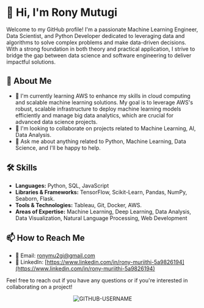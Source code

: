 # 👋 Hi, I'm Rony Mutugi

Welcome to my GitHub profile! I'm a passionate Machine Learning Engineer, Data Scientist, and Python Developer dedicated to leveraging data and algorithms to solve complex problems and make data-driven decisions. With a strong foundation in both theory and practical application, I strive to bridge the gap between data science and software engineering to deliver impactful solutions.

## 🌟 About Me
- 🌱 I'm currently learning AWS to enhance my skills in cloud computing and scalable machine learning solutions. My goal is to leverage AWS's robust, scalable infrastructure to deploy machine learning models efficiently and manage big data analytics, which are crucial for advanced data science projects.
- 👯 I'm looking to collaborate on projects related to Machine Learning, AI, Data Analysis.
- 💬 Ask me about anything related to Python, Machine Learning, Data Science, and I'll be happy to help.

## 🛠️ Skills

- **Languages:** Python, SQL, JavaScript
- **Libraries & Frameworks:** TensorFlow, Scikit-Learn, Pandas, NumPy, Seaborn, Flask.
- **Tools & Technologies:** Tableau, Git, Docker, AWS. 
- **Areas of Expertise:** Machine Learning, Deep Learning, Data Analysis, Data Visualization, Natural Language Processing, Web Development

## 📫 How to Reach Me

- 📧 Email: [ronymu2gi@gmail.com](mailto:ronymu2gi@example.com)
- 💼 LinkedIn: [https://www.linkedin.com/in/rony-muriithi-5a9826194](https://www.linkedin.com/in/rony-muriithi-5a9826194) 

Feel free to reach out if you have any questions or if you're interested in collaborating on a project!

<p align="center"> <img src="https://komarev.com/ghpvc/?username=naphtron&label=Profile%20views&color=ce9927&style=flat" alt="GITHUB-USERNAME" /> </p>

<!--
**naphtron/naphtron** is a ✨ _special_ ✨ repository because its `README.md` (this file) appears on your GitHub profile. -
Here are some ideas to get you started:
![Visitor Count](https://profile-counter.glitch.me/naphtron/count.svg)
---
[![](https://visitcount.itsvg.in/api?id=naphtron&icon=0&color=0)](https://visitcount.itsvg.in)

<p align="center"> <img src="https://komarev.com/ghpvc/?username=naphtron&label=Profile%20views&color=ce9927&style=flat" alt="GITHUB-USERNAME" /> </p>

## 📈 GitHub Stats

![Your Name's GitHub Stats](https://github-readme-stats.vercel.app/api?username=naphtron&show_icons=true&theme=radical)

- 🔭 I’m currently working on ...
- 🌱 I’m currently learning ...
- 👯 I’m looking to collaborate on ...
- 🤔 I’m looking for help with ...
- 💬 Ask me about ...
- 📫 How to reach me: ...
- 😄 Pronouns: ...
- ⚡ Fun fact: ...
-->
